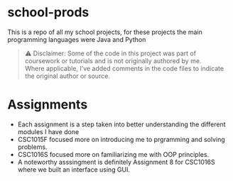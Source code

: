 # school-prods
This is a repo of all my school projects, for these projects the main programming languages were Java and Python

> ⚠️ Disclaimer:
Some of the code in this project was part of coursework or tutorials and is not originally authored by me.  
Where applicable, I’ve added comments in the code files to indicate the original author or source.

# Assignments
- Each assignment is a step taken into better understanding the different modules I have done
- CSC1015F focused more on introducing me to prgramming and solving problems.
- CSC1016S focused more on familiarizing me with OOP principles.
- A noteworthy asssingment is definitely Assignment 8 for CSC1016S where we built an interface using GUI.
